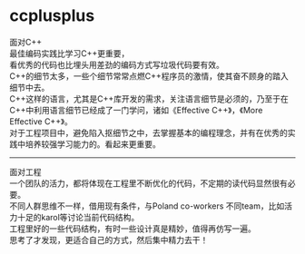 # ccplusplus
面对C++  
最佳编码实践比学习C++更重要，  
看优秀的代码也比埋头用差劲的编码方式写垃圾代码要有效。  
C++的细节太多，一些个细节常常点燃C++程序员的激情，使其奋不顾身的踏入细节中去。  
C++这样的语言，尤其是C++库开发的需求，关注语言细节是必须的，乃至于在C++中利用语言细节已经成了一门学问，诸如《Effective C++》，《More Effective C++》。  
对于工程项目中，避免陷入抠细节之中，去掌握基本的编程理念，并有在优秀的实践中培养较强学习能力的。看起来更重要。  
***
面对工程  
一个团队的活力，都将体现在工程里不断优化的代码，不定期的读代码显然很有必要。  
不同人群思维不一样，借用现有条件，与Poland co-workers 不同team，比如活力十足的karol等讨论当前代码结构。  
工程里好的一些代码结构，有时一些设计真是精妙，值得再仿写一遍。  
思考了才发现，更适合自己的方式，然后集中精力去干！  
